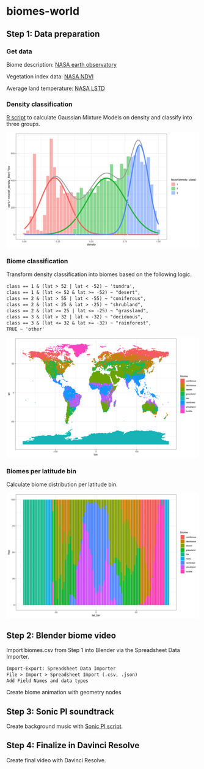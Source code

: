# biomes-world

## Step 1: Data preparation

### Get data
Biome description: [NASA earth observatory](https://earthobservatory.nasa.gov/biome)

Vegetation index data: [NASA NDVI](https://neo.gsfc.nasa.gov/view.php?datasetId=MOD_NDVI_M)

Average land temperature: [NASA LSTD](https://neo.gsfc.nasa.gov/view.php?datasetId=MOD_LSTD_CLIM_M)

### Density classification
[R script](biom_data_preparation.R) to calculate Gaussian Mixture Models on density and classify into three groups.

![density classification](img/figure_density_classification.png)


### Biome classification
Transform density classification into biomes based on the following logic.

```
class == 1 & (lat > 52 | lat < -52) ~ 'tundra',
class == 1 & (lat <= 52 & lat >= -52) ~ "desert",
class == 2 & (lat > 55 | lat < -55) ~ "coniferous",
class == 2 & (lat < 25 & lat > -25) ~ "shrubland",
class == 2 & (lat >= 25 | lat <= -25) ~ "grassland",
class == 3 & (lat > 32 | lat < -32) ~ "deciduous",
class == 3 & (lat <= 32 & lat >= -32) ~ "rainforest",
TRUE ~ 'other'
```

![biomes map](img/figure_biomes_map.png)

### Biomes per latitude bin
Calculate biome distribution per latitude bin.

![biomes per latitude](img/figure_biomes_per_lat_bin.png)


## Step 2: Blender biome video
Import biomes.csv from Step 1 into Blender via the Spreadsheet Data Importer. 

```
Import-Export: Spreadsheet Data Importer
File > Import > Spreadsheet Import (.csv, .json)
Add Field Names and data types
```

Create biome animation with geometry nodes

## Step 3: Sonic PI soundtrack
Create background music with [Sonic PI script](biom_soundtrack.rb).

## Step 4: Finalize in Davinci Resolve
Create final video with Davinci Resolve.

